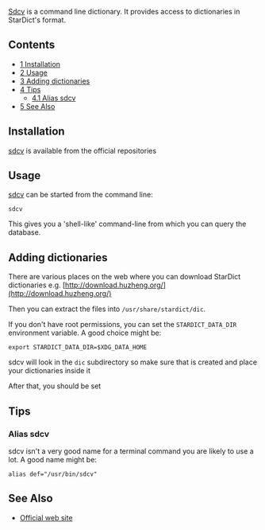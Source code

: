 [Sdcv](https://dushistov.github.io/sdcv/) is a command line dictionary. It provides access to dictionaries in StarDict's format.

## Contents

*   [1 Installation](#Installation)
*   [2 Usage](#Usage)
*   [3 Adding dictionaries](#Adding_dictionaries)
*   [4 Tips](#Tips)
    *   [4.1 Alias sdcv](#Alias_sdcv)
*   [5 See Also](#See_Also)

## Installation

[sdcv](https://www.archlinux.org/packages/?name=sdcv) is available from the official repositories

## Usage

[sdcv](https://www.archlinux.org/packages/?name=sdcv) can be started from the command line:

```
sdcv

```

This gives you a 'shell-like' command-line from which you can query the database.

## Adding dictionaries

There are various places on the web where you can download StarDict dictionaries e.g. [http://download.huzheng.org/](http://download.huzheng.org/)

Then you can extract the files into `/usr/share/stardict/dic`.

If you don't have root permissions, you can set the `STARDICT_DATA_DIR` environment variable. A good choice might be:

```
export STARDICT_DATA_DIR=$XDG_DATA_HOME

```

sdcv will look in the `dic` subdirectory so make sure that is created and place your dictionaries inside it

After that, you should be set

## Tips

### Alias sdcv

sdcv isn't a very good name for a terminal command you are likely to use a lot. A good name might be:

```
alias def="/usr/bin/sdcv"

```

## See Also

*   [Official web site](http://sdcv.sourceforge.net/)